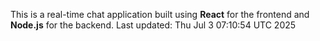 This is a real-time chat application built using **React** for the frontend and **Node.js** for the backend.
Last updated: Thu Jul  3 07:10:54 UTC 2025
